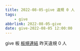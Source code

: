 ```yaml
---
title: 2022-08-05-give 違規 0 人
tags:
    - give
abbrlink: 2022-08-05-give
date: give-2022-08-05 12:00:00
---
```

give 板 [板規連結](https://www.ptt.cc/bbs/give/M.1612495900.A.C32.html)
昨天違規 0 人

